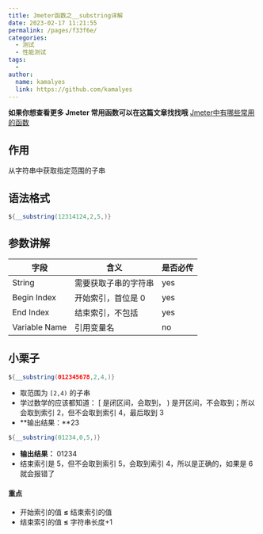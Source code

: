 ```yaml
---
title: Jmeter函数之__substring详解
date: 2023-02-17 11:21:55
permalink: /pages/f33f6e/
categories:
  - 测试
  - 性能测试
tags:
  - 
author: 
  name: kamalyes
  link: https://github.com/kamalyes
---
```

**如果你想查看更多 Jmeter 常用函数可以在这篇文章找找哦**
[Jmeter中有哪些常用的函数](./01.Jmeter中有哪些常用的函数.md)

作用
--

从字符串中获取指定范围的子串

语法格式
----

```java
${__substring(12314124,2,5,)}
```

参数讲解
----

| 字段 | 含义 | 是否必传 |
| --- | --- | --- |
| String | 需要获取子串的字符串 | yes |
| Begin Index | 开始索引，首位是 0 | yes |
| End Index | 结束索引，不包括 | yes |
| Variable Name | 引用变量名 | no |

小栗子
---

```java
${__substring(012345678,2,4,)}
```

* 取范围为 `[2,4)` 的子串
* 学过数学的应该都知道： [ 是闭区间，会取到， ) 是开区间，不会取到；所以会取到索引 2，但不会取到索引 4，最后取到 3
* **输出结果：**23

```java
${__substring(01234,0,5,)}
```

* **输出结果：** 01234
* 结束索引是 5，但不会取到索引 5，会取到索引 4，所以是正确的，如果是 6 就会报错了

#### 重点

* 开始索引的值 **≤** 结束索引的值
* 结束索引的值 **≤** 字符串长度+1
